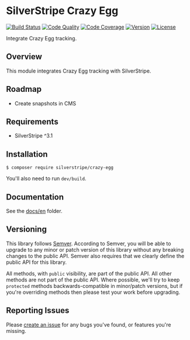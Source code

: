 # SilverStripe Crazy Egg

[![Build Status](http://img.shields.io/travis/assertchris/silverstripe-crazy-egg.svg?style=flat-square)](https://travis-ci.org/assertchris/silverstripe-crazy-egg)
[![Code Quality](http://img.shields.io/scrutinizer/g/assertchris/silverstripe-crazy-egg.svg?style=flat-square)](https://scrutinizer-ci.com/g/assertchris/silverstripe-crazy-egg)
[![Code Coverage](http://img.shields.io/scrutinizer/coverage/g/assertchris/silverstripe-crazy-egg.svg?style=flat-square)](https://scrutinizer-ci.com/g/assertchris/silverstripe-crazy-egg)
[![Version](http://img.shields.io/packagist/v/silverstripe/crazy-egg.svg?style=flat-square)](https://packagist.org/packages/silverstripe/silverstripe-crazy-egg)
[![License](http://img.shields.io/packagist/l/silverstripe/crazy-egg.svg?style=flat-square)](LICENSE.md)

Integrate Crazy Egg tracking.

## Overview

This module integrates Crazy Egg tracking with SilverStripe.

## Roadmap

- Create snapshots in CMS

## Requirements

- SilverStripe ^3.1

## Installation

```
$ composer require silverstripe/crazy-egg
```

You'll also need to run `dev/build`.

## Documentation

See the [docs/en](docs/en/introduction.md) folder.

## Versioning

This library follows [Semver](http://semver.org). According to Semver, you will be able to upgrade to any minor or patch version of this library without any breaking changes to the public API. Semver also requires that we clearly define the public API for this library.

All methods, with `public` visibility, are part of the public API. All other methods are not part of the public API. Where possible, we'll try to keep `protected` methods backwards-compatible in minor/patch versions, but if you're overriding methods then please test your work before upgrading.

## Reporting Issues

Please [create an issue](http://github.com/assertchris/silverstripe-crazy-egg/issues) for any bugs you've found, or features you're missing.